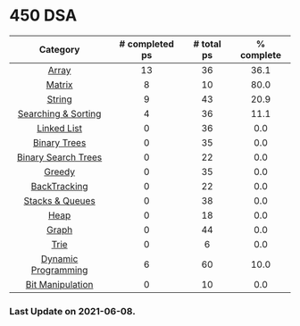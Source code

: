 
# 450 DSA

|Category|# completed ps|# total ps|% complete|
|:---:|:---:|:---:|:---:|
|[Array](./solutions/Array)|13|36|36.1|
|[Matrix](./solutions/Matrix)|8|10|80.0|
|[String](./solutions/String)|9|43|20.9|
|[Searching & Sorting](./solutions/Searching%20%26%20Sorting)|4|36|11.1|
|[Linked List](./solutions/Linked%20List)|0|36|0.0|
|[Binary Trees](./solutions/Binary%20Trees)|0|35|0.0|
|[Binary Search Trees](./solutions/Binary%20Search%20Trees)|0|22|0.0|
|[Greedy](./solutions/Greedy)|0|35|0.0|
|[BackTracking](./solutions/BackTracking)|0|22|0.0|
|[Stacks & Queues](./solutions/Stacks%20%26%20Queues)|0|38|0.0|
|[Heap](./solutions/Heap)|0|18|0.0|
|[Graph](./solutions/Graph)|0|44|0.0|
|[Trie](./solutions/Trie)|0|6|0.0|
|[Dynamic Programming](./solutions/Dynamic%20Programming)|6|60|10.0|
|[Bit Manipulation](./solutions/Bit%20Manipulation)|0|10|0.0|


### Last Update on 2021-06-08.